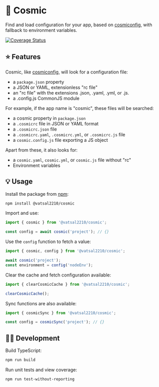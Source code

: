 # 🌌 Cosmic

Find and load configuration for your app, based on [cosmiconfig](https://github.com/davidtheclark/cosmiconfig#explorersearch), with fallback to environment variables.

[![Coverage Status](https://coveralls.io/repos/github/vatsal2210/cosmic/badge.svg?branch=main)](https://coveralls.io/github/vatsal2210/cosmic?branch=main)

## ⭐ Features

Cosmic, like [cosmiconfig](https://github.com/davidtheclark/cosmiconfig#explorersearch), will look for a configuration file:

- a `package.json` property
- a JSON or YAML, extensionless "rc file"
- an "rc file" with the extensions .json, .yaml, .yml, or .js.
- a .config.js CommonJS module

For example, if the app name is "cosmic", these files will be searched:

- a cosmic property in `package.json`
- a `.cosmicrc` file in JSON or YAML format
- a `.cosmicrc.json` file
- a `.cosmicrc.yaml`, `.cosmicrc.yml`, or `.cosmicrc.js` file
- a `cosmic.config.js` file exporting a JS object

Apart from these, it also looks for:

- a `cosmic.yaml`, `cosmic.yml`, or `cosmic.js` file without "rc"
- Environment variables

## 💡 Usage

Install the package from [npm](https://www.npmjs.com/package/@vatsal2210/cosmic):

```bash
npm install @vatsal2210/cosmic
```

Import and use:

```ts
import { cosmic } from '@vatsal2210/cosmic';

const config = await cosmic('project'); // {}
```

Use the `config` function to fetch a value:

```ts
import { cosmic, config } from '@vatsal2210/cosmic';

await cosmic('project');
const environment = config('nodeEnv');
```

Clear the cache and fetch configuration available:

```ts
import { clearCosmicCache } from '@vatsal2210/cosmic';

clearCosmicCache();
```

Sync functions are also available:

```ts
import { cosmicSync } from '@vatsal2210/cosmic';

const config = cosmicSync('project'); // {}
```

## 👩‍💻 Development

Build TypeScript:

```bash
npm run build
```

Run unit tests and view coverage:

```bash
npm run test-without-reporting
```
